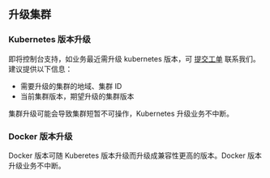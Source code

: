 ## 升级集群
### Kubernetes 版本升级
即将控制台支持，如业务最近需升级 kubernetes 版本，可 [提交工单](https://console.cloud.tencent.com/workorder) 联系我们。
建议提供以下信息：
- 需要升级的集群的地域、集群 ID
- 当前集群版本，期望升级的集群版本

集群升级可能会导致集群短暂不可操作，Kubernetes 升级业务不中断。

### Docker 版本升级
Docker 版本可随 Kuberetes 版本升级而升级成兼容性更高的版本。Docker 版本升级业务不中断。

